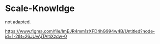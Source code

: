 # Scale-Knowldge

not adapted.

https://www.figma.com/file/lmEJR4mm1zXFD4hG994w4B/Untitled?node-id=1-2&t=26JUvAjTAltiXzdw-0
